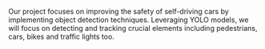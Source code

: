 Our project focuses on improving the safety of self-driving cars by implementing object detection techniques. Leveraging YOLO models, we will focus on detecting and tracking crucial elements including pedestrians, cars, bikes and traffic lights too.
